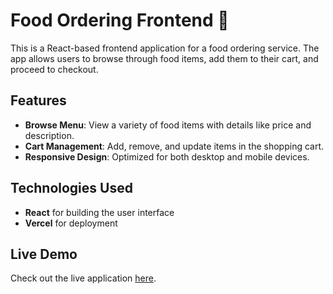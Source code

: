 # Food Ordering Frontend 🍔

This is a React-based frontend application for a food ordering service. The app allows users to browse through food items, add them to their cart, and proceed to checkout.

## Features

- **Browse Menu**: View a variety of food items with details like price and description.
- **Cart Management**: Add, remove, and update items in the shopping cart.
- **Responsive Design**: Optimized for both desktop and mobile devices.

## Technologies Used

- **React** for building the user interface
- **Vercel** for deployment

## Live Demo

Check out the live application [here](https://food-delivery-frontend-practice.vercel.app/).
